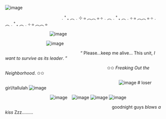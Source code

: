 ![image](https://github.com/user-attachments/assets/8efb3160-dcee-46ae-be15-1b535df25403)


⠀⠀⠀⠀⠀⠀⠀⠀⠀⠀⠀⠀⠀⠀⠀⠀⠀       ﹒˚ ₊ ︵﹒⊹ ๑ ︵︵ ๑ ⊹﹒︵﹒˚ ₊ ︵﹒⊹ ๑ ︵︵ ๑ ⊹﹒︵﹒˚ ₊ ︵﹒⊹ ๑ ︵︵ ๑

⠀⠀⠀⠀⠀⠀⠀⠀⠀⠀⠀⠀⠀⠀![image](https://github.com/user-attachments/assets/35ccf6bc-1123-4dd0-b182-795d345ac906)



⠀⠀⠀⠀⠀⠀⠀⠀⠀⠀⠀⠀⠀![image](https://github.com/user-attachments/assets/61542879-c921-405d-a36b-0c9b55d7e1b9)




 ⠀⠀⠀⠀⠀⠀⠀⠀⠀ ⠀⠀⠀⠀⠀⠀⠀⠀⠀⠀⠀⠀⠀⠀ “ Please...keep me alive... This unit, *I want to survive as its leader*. ”

⠀⠀⠀⠀⠀⠀⠀⠀ ⠀⠀⠀⠀⠀⠀⠀⠀⠀ ⠀⠀⠀⠀⠀⠀⠀⠀⠀⠀⠀⠀⠀⠀ ✩✩ *Freaking Out the Neighborhood*. ✩✩

⠀⠀⠀⠀⠀ ⠀⠀⠀⠀⠀⠀⠀⠀ ⠀⠀⠀⠀⠀⠀⠀⠀⠀  ⠀⠀⠀⠀⠀⠀   ⠀⠀⠀⠀⠀⠀     ![image](https://github.com/user-attachments/assets/783ad4a3-7942-45e3-94f6-7586ce0837a2) # loser girl/tallulah ![image](https://github.com/user-attachments/assets/d2c61397-7da2-436a-8945-7e62beb67be7)




⠀⠀ ⠀⠀⠀⠀⠀⠀⠀⠀⠀ ⠀    ⠀![image](https://github.com/user-attachments/assets/2b93bf87-07b5-48da-8ae0-57f338ab241e)
⠀![image](https://github.com/user-attachments/assets/36e15e03-f194-42b7-a8fa-b3877ce96bcc) ![image](https://github.com/user-attachments/assets/0e6d5076-a555-4c02-b4cd-c340cd47b6cf) ![image](https://github.com/user-attachments/assets/a63f0d1a-3303-4a3c-9bdb-ee7a4c251fdd)



⠀⠀⠀⠀⠀ ⠀   ⠀⠀⠀⠀⠀⠀⠀⠀⠀ ⠀   ⠀⠀⠀⠀⠀⠀⠀⠀⠀ ⠀   ⠀⠀⠀ ⠀⠀goodnight guys *blows a kiss* Zzz.........
